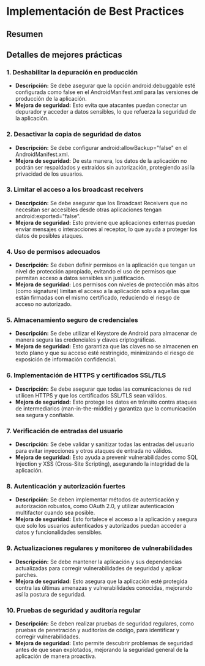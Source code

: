 # Implementación de Best Practices

## Resumen

## Detalles de mejores prácticas
### 1. Deshabilitar la depuración en producción
- **Descripción:** Se debe asegurar que la opción android:debuggable esté configurada como false en el AndroidManifest.xml para las versiones de producción de la aplicación.
- **Mejora de seguridad:** Esto evita que atacantes puedan conectar un depurador y acceder a datos sensibles, lo que refuerza la seguridad de la aplicación.

### 2. Desactivar la copia de seguridad de datos
- **Descripción:** Se debe configurar android:allowBackup="false" en el AndroidManifest.xml.
- **Mejora de seguridad:** De esta manera, los datos de la aplicación no podrán ser respaldados y extraídos sin autorización, protegiendo así la privacidad de los usuarios.
     
### 3. Limitar el acceso a los broadcast receivers
- **Descripción:** Se debe asegurar que los Broadcast Receivers que no necesitan ser accesibles desde otras aplicaciones tengan android:exported="false".
- **Mejora de seguridad:** Esto previene que aplicaciones externas puedan enviar mensajes o interacciones al receptor, lo que ayuda a proteger los datos de posibles ataques.

### 4. Uso de permisos adecuados
- **Descripción:** Se deben definir permisos en la aplicación que tengan un nivel de protección apropiado, evitando el uso de permisos que permitan acceso a datos sensibles sin justificación.
- **Mejora de seguridad:** Los permisos con niveles de protección más altos (como signature) limitan el acceso a la aplicación solo a aquellas que están firmadas con el mismo certificado, reduciendo el riesgo de acceso no autorizado.

### 5. Almacenamiento seguro de credenciales
- **Descripción:** Se debe utilizar el Keystore de Android para almacenar de manera segura las credenciales y claves criptográficas.
- **Mejora de seguridad:** Esto garantiza que las claves no se almacenen en texto plano y que su acceso esté restringido, minimizando el riesgo de exposición de información confidencial.

### 6. Implementación de HTTPS y certificados SSL/TLS
- **Descripción:** Se debe asegurar que todas las comunicaciones de red utilicen HTTPS y que los certificados SSL/TLS sean válidos.
- **Mejora de seguridad:** Esto protege los datos en tránsito contra ataques de intermediarios (man-in-the-middle) y garantiza que la comunicación sea segura y confiable.

### 7. Verificación de entradas del usuario
- **Descripción:** Se debe validar y sanitizar todas las entradas del usuario para evitar inyecciones y otros ataques de entrada no válidos. 
- **Mejora de seguridad:** Esto ayuda a prevenir vulnerabilidades como SQL Injection y XSS (Cross-Site Scripting), asegurando la integridad de la aplicación.

### 8. Autenticación y autorización fuertes
- **Descripción:** Se deben implementar métodos de autenticación y autorización robustos, como OAuth 2.0, y utilizar autenticación multifactor cuando sea posible.
- **Mejora de seguridad:** Esto fortalece el acceso a la aplicación y asegura que solo los usuarios autenticados y autorizados puedan acceder a datos y funcionalidades sensibles.

### 9. Actualizaciones regulares y monitoreo de vulnerabilidades
- **Descripción:** Se debe mantener la aplicación y sus dependencias actualizadas para corregir vulnerabilidades de seguridad y aplicar parches.
- **Mejora de seguridad:** Esto asegura que la aplicación esté protegida contra las últimas amenazas y vulnerabilidades conocidas, mejorando así la postura de seguridad.

### 10. Pruebas de seguridad y auditoría regular
- **Descripción:** Se deben realizar pruebas de seguridad regulares, como pruebas de penetración y auditorías de código, para identificar y corregir vulnerabilidades.
- **Mejora de seguridad:** Esto permite descubrir problemas de seguridad antes de que sean explotados, mejorando la seguridad general de la aplicación de manera proactiva.
